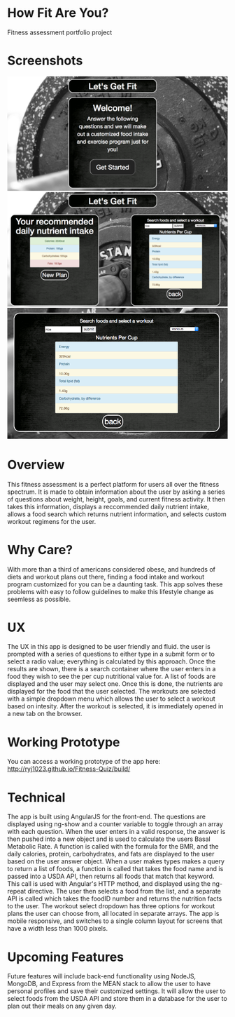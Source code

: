 
<h1>How Fit Are You?</h1>

Fitness assessment portfolio project

<h1>Screenshots</h1>

![Screenshot](https://github.com/ryj1023/Fitness-Quiz/blob/master/Screenshot1.png)
![Screenshot](https://github.com/ryj1023/Fitness-Quiz/blob/master/Screenshot2.png)
![Screenshot](https://github.com/ryj1023/Fitness-Quiz/blob/master/Screenshot3.png)



<h1>Overview</h1>

This fitness assessment is a perfect platform for users all over the fitness spectrum. It is made to obtain information about the user by asking a series of questions about weight, height, goals, and current fitness activity. It then takes this information, displays a reccommended daily nutrient intake, allows a food search which returns nutrient information, and selects custom workout regimens for the user. 

<h1>Why Care?</h1>

With more than a third of americans considered obese, and hundreds of diets and workout plans out there, finding a food intake and workout program customized for you can be a daunting task. This app solves these problems with easy to follow guidelines to make this lifestyle change as seemless as possible.

<h1>UX</h1>

The UX in this app is designed to be user friendly and fluid. the user is prompted with a series of questions to either type in a submit form or to select a radio value; everything is calculated by this approach. Once the results are shown, there is a search container where the user enters in a food they wish to see the per cup nutritional value for. A list of foods are displayed and the user may select one. Once this is done, the nutrients are displayed for the food that the user selected. The workouts are selected with a simple dropdown menu which allows the user to select a workout based on intesity. After the workout is selected, it is immediately opened in a new tab on the browser.

<h1>Working Prototype</h1>

You can access a working prototype of the app here: http://ryj1023.github.io/Fitness-Quiz/build/

<h1>Technical</h1>

The app is built using AngularJS for the front-end. The questions are displayed using ng-show and a counter variable to toggle through an array with each question. When the user enters in a valid response, the answer is then pushed into a new object and is used to calculate the users Basal Metabolic Rate. A function is called with the formula for the BMR, and the daily calories, protein, carbohydrates, and fats are displayed to the user based on the user answer object. When a user makes types makes a query to return a list of foods, a function is called that takes the food name and is passed into a USDA API, then returns all foods that match that keyword. This call is used with Angular's HTTP method, and displayed using the ng-repeat directive. The user then selects a food from the list, and a separate API is called which takes the foodID number and returns the nutrition facts to the user. The workout select dropdown has three options for workout plans the user can choose from, all located in separate arrays.
The app is mobile responsive, and switches to a single column layout for screens that have a width less than 1000 pixels.

<h1>Upcoming Features</h1>

Future features will include back-end functionality using NodeJS, MongoDB, and Express from the MEAN stack to allow the user to have personal profiles and save their customized settings. It will allow the user to select foods from the USDA API and store them in a database for the user to plan out their meals on any given day.
